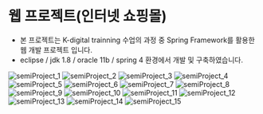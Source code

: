 #  웹 프로젝트(인터넷 쇼핑몰)
 - 본 프로젝트는 K-digital trainning 수업의 과정 중 Spring Framework를 활용한 웹 개발 프로젝트 입니다.
 - eclipse / jdk 1.8 / oracle 11b / spring 4 환경에서 개발 및 구축하였습니다.

![semiProject_1](https://github.com/amerareck/WebProject_ShoppingMall/assets/50934521/468213f3-9289-4c6a-b199-4ff2572ba0e1)
![semiProject_2](https://github.com/amerareck/WebProject_ShoppingMall/assets/50934521/bcd73aae-952a-420c-b0e2-a78585837412)
![semiProject_3](https://github.com/amerareck/WebProject_ShoppingMall/assets/50934521/bb3f2264-ea51-4883-ac70-6cbf309aafb2)
![semiProject_4](https://github.com/amerareck/WebProject_ShoppingMall/assets/50934521/05407959-c6eb-4225-82a8-5c37ca18ffe7)
![semiProject_5](https://github.com/amerareck/WebProject_ShoppingMall/assets/50934521/62fdc082-e2da-45ab-b9c5-5a1303e8726c)
![semiProject_6](https://github.com/amerareck/WebProject_ShoppingMall/assets/50934521/8ffeea4c-42ce-4879-886f-a51569c9a8ec)
![semiProject_7](https://github.com/amerareck/WebProject_ShoppingMall/assets/50934521/a70df7b6-f545-4618-92db-a00688eda4d8)
![semiProject_8](https://github.com/amerareck/WebProject_ShoppingMall/assets/50934521/5744cc9a-e824-46c7-a420-41215a6622ec)
![semiProject_9](https://github.com/amerareck/WebProject_ShoppingMall/assets/50934521/97801a6c-59f4-4e54-aeeb-6dd15dc182a6)
![semiProject_10](https://github.com/amerareck/WebProject_ShoppingMall/assets/50934521/f02b0628-2984-4279-bf84-a9c5397e3910)
![semiProject_11](https://github.com/amerareck/WebProject_ShoppingMall/assets/50934521/a28ded43-faab-4ec8-9f51-f166dd23da92)
![semiProject_12](https://github.com/amerareck/WebProject_ShoppingMall/assets/50934521/4ddeb745-2ec2-4a06-93cc-557bf564cd06)
![semiProject_13](https://github.com/amerareck/WebProject_ShoppingMall/assets/50934521/d55ee29b-a5d1-49e3-bf02-a7762afe3f80)
![semiProject_14](https://github.com/amerareck/WebProject_ShoppingMall/assets/50934521/667e69f6-503a-44b6-8abd-671959c72d6a)
![semiProject_15](https://github.com/amerareck/WebProject_ShoppingMall/assets/50934521/e7d7def7-93af-409e-8a3a-ad317f6ac6da)

